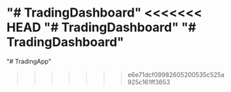 "# TradingDashboard" 
<<<<<<< HEAD
"# TradingDashboard" 
"# TradingDashboard" 
=======
"# TradingApp" 
>>>>>>> e6e71dcf09982605200535c525a925c161ff3653
